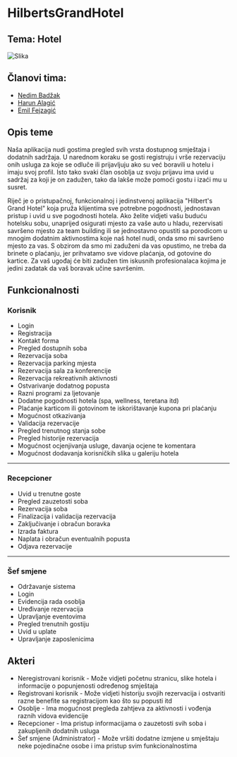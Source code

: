 # HilbertsGrandHotel
## Tema: Hotel
![Slika](https://s4.gifyu.com/images/aMOZfRd.gif)

## Članovi tima:
- [Nedim Badžak](https://www.github.com/NedimBadzak)
- [Harun Alagić](www.github.com/harathepimp)
- [Emil Fejzagić](www.github.com/efejzagic)
## Opis teme
Naša aplikacija nudi gostima pregled svih vrsta dostupnog smještaja i dodatnih sadržaja. U narednom koraku se gosti registruju i vrše rezervaciju onih usluga za koje se odluče ili prijavljuju ako su već boravili u hotelu i imaju svoj profil. Isto tako svaki član osoblja uz svoju prijavu ima uvid u sadržaj za koji je on zadužen, tako da lakše može pomoći gostu i izaći mu u susret.

Riječ je o pristupačnoj, funkcionalnoj i jedinstvenoj aplikacija "Hilbert's Grand Hotel" koja pruža klijentima sve potrebne pogodnosti, jednostavan pristup i uvid u sve pogodnosti hotela. Ako želite vidjeti vašu buduću hotelsku sobu, unaprijed osigurati mjesto za vaše auto u hladu, rezervisati savršeno mjesto za team building ili se jednostavno opustiti sa porodicom u mnogim dodatnim aktivnostima koje naš hotel nudi, onda smo mi savršeno mjesto za vas. S obzirom da smo mi zaduženi da vas opustimo, ne treba da brinete o plaćanju, jer prihvatamo sve vidove plaćanja, od gotovine do kartice. Za vaš ugođaj će biti zadužen tim iskusnih profesionalaca kojima je jedini zadatak da vaš boravak učine savršenim.

## Funkcionalnosti
### Korisnik
- Login
- Registracija
- Kontakt forma
- Pregled dostupnih soba
- Rezervacija soba
- Rezervacija parking mjesta
- Rezervacija sala za konferencije
- Rezervacija rekreativnih aktivnosti
- Ostvarivanje dodatnog popusta
- Razni programi za ljetovanje 
- Dodatne pogodnosti hotela (spa, wellness, teretana itd) 
- Plaćanje karticom ili gotovinom te iskorištavanje kupona pri plaćanju
- Mogućnost otkazivanja
- Validacija rezervacije
- Pregled trenutnog stanja sobe
- Pregled historije rezervacija
- Mogućnost ocjenjivanja usluge, davanja ocjene te komentara
- Mogućnost dodavanja korisničkih slika u galeriju hotela
---------------------------------
### Recepcioner
- Uvid u trenutne goste
- Pregled zauzetosti soba
- Rezervacija soba
- Finalizacija i validacija rezervacija
- Zaključivanje i obračun boravka
- Izrada faktura
- Naplata i obračun eventualnih popusta
- Odjava rezervacije
----------------------------------------
### Šef smjene
- Održavanje sistema
- Login
- Evidencija rada osoblja 
- Uređivanje rezervacija 
- Upravljanje eventovima 
- Pregled trenutnih gostiju 
- Uvid u uplate 
- Upravljanje zaposlenicima

## Akteri
* Neregistrovani korisnik - Može vidjeti početnu stranicu, slike hotela i informacije o popunjenosti određenog smještaja
* Registrovani korisnik - Može vidjeti historiju svojih rezervacija i ostvariti razne benefite sa registracijom kao što su popusti itd
* Osoblje - Ima mogućnost pregleda zahtjeva za aktivnosti i vođenja raznih vidova evidencije
* Recepcioner - Ima pristup informacijama o zauzetosti svih soba i zakupljenih dodatnih usluga
* Šef smjene (Administrator) -  Može vršiti dodatne izmjene u smještaju neke pojedinačne osobe i ima pristup svim funkcionalnostima
